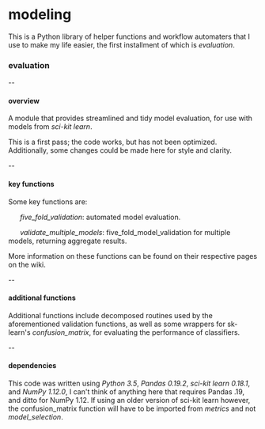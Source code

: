 # modeling

This is a Python library of helper functions and workflow automaters that I use to make my life easier, the first installment of which is *evaluation*.

### evaluation

--

#### overview

A module that provides streamlined and tidy model evaluation, for use with models from *sci-kit learn*.

This is a first pass; the code works, but has not been optimized. Additionally, some changes could be made here for style and clarity.

--

#### key functions

Some key functions are:

&nbsp;&nbsp;&nbsp;&nbsp;&nbsp;&nbsp;*five_fold_validation*: automated model evaluation. 

&nbsp;&nbsp;&nbsp;&nbsp;&nbsp;&nbsp;*validate_multiple_models*: five_fold_model_validation for multiple models, returning aggregate results. 

More information on these functions can be found on their respective pages on the wiki. 

--

#### additional functions

Additional functions include decomposed routines used by the aforementioned validation functions, as well as some wrappers for sk-learn's *confusion_matrix*, for evaluating the performance of classifiers.

--

#### dependencies
    
This code was written using *Python 3.5*, *Pandas 0.19.2*, *sci-kit learn 0.18.1*, and *NumPy 1.12.0*, I can't think of anything here that requires Pandas .19, and ditto for NumPy 1.12. If using an older version of sci-kit learn however, the confusion_matrix function will have to be imported from *metrics* and not *model_selection*.	